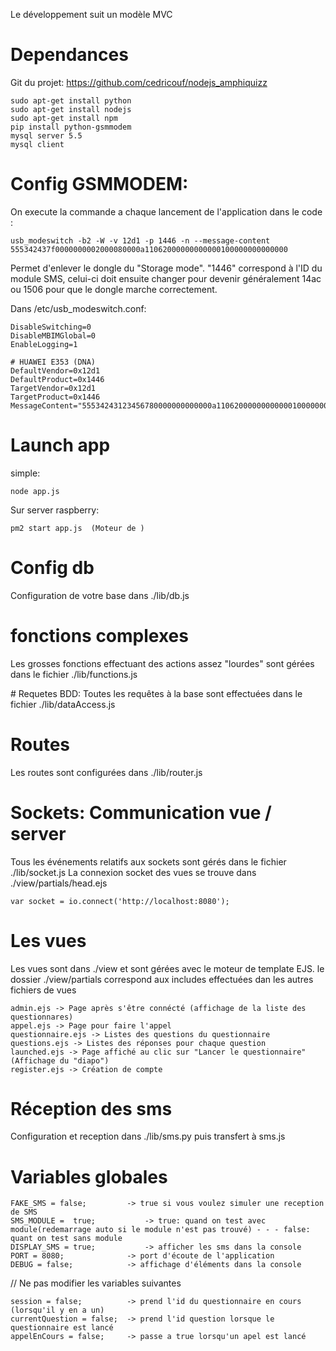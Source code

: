 
Le développement suit un modèle MVC

# Dependances

Git du projet: https://github.com/cedricouf/nodejs_amphiquizz
		
	sudo apt-get install python	
	sudo apt-get install nodejs
	sudo apt-get install npm
	pip install python-gsmmodem
	mysql server 5.5
	mysql client

# Config GSMMODEM:
On execute la commande a chaque lancement de l'application dans le code : 

	usb_modeswitch -b2 -W -v 12d1 -p 1446 -n --message-content 555342437f0000000002000080000a11062000000000000100000000000000
Permet d'enlever le dongle du "Storage mode". "1446" correspond à l'ID du module SMS, celui-ci doit ensuite changer pour devenir généralement 14ac ou 1506 pour que le dongle marche correctement.

Dans /etc/usb_modeswitch.conf:

	DisableSwitching=0
	DisableMBIMGlobal=0
	EnableLogging=1

	# HUAWEI E353 (DNA)
	DefaultVendor=0x12d1
	DefaultProduct=0x1446
	TargetVendor=0x12d1
	TargetProduct=0x1446
	MessageContent="55534243123456780000000000000a11062000000000000100000000000000"

# Launch app
simple: 
	
	node app.js
Sur server raspberry: 
	
	pm2 start app.js  (Moteur de )


# Config db
Configuration de votre base dans ./lib/db.js

# fonctions complexes
Les grosses fonctions effectuant des actions assez "lourdes" sont gérées dans le fichier ./lib/functions.js

# Requetes BDD:
Toutes les requêtes à la base sont effectuées dans le fichier ./lib/dataAccess.js

# Routes
Les routes sont configurées dans ./lib/router.js

# Sockets: Communication vue / server
Tous les événements relatifs aux sockets sont gérés dans le fichier ./lib/socket.js
La connexion socket des vues se trouve dans ./view/partials/head.ejs
	
	var socket = io.connect('http://localhost:8080');

# Les vues
Les vues sont dans ./view et sont gérées avec le moteur de template EJS. le dossier ./view/partials correspond aux includes effectuées dan les autres fichiers de vues

	admin.ejs -> Page après s'être connécté (affichage de la liste des questionnares)
	appel.ejs -> Page pour faire l'appel
	questionnaire.ejs -> Listes des questions du questionnaire
	questions.ejs -> Listes des réponses pour chaque question
	launched.ejs -> Page affiché au clic sur "Lancer le questionnaire" (Affichage du "diapo")
	register.ejs -> Création de compte

# Réception des sms
Configuration et reception dans ./lib/sms.py puis transfert à sms.js

# Variables globales
	FAKE_SMS = false; 		  -> true si vous voulez simuler une reception de SMS
	SMS_MODULE =  true; 	  	  -> true: quand on test avec module(redemarrage auto si le module n'est pas trouvé) - - - false: quant on test sans module
	DISPLAY_SMS = true;       	  -> afficher les sms dans la console
	PORT = 8080; 			  -> port d'écoute de l'application
	DEBUG = false; 			  -> affichage d'éléments dans la console

// Ne pas modifier les variables suivantes

	session = false;          -> prend l'id du questionnaire en cours (lorsqu'il y en a un)
	currentQuestion = false;  -> prend l'id question lorsque le questionnaire est lancé
	appelEnCours = false;	  -> passe a true lorsqu'un apel est lancé
